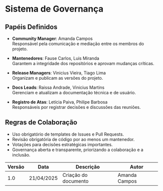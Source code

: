 # Sistema de Governança

## Papéis Definidos

- **Community Manager**: Amanda Campos  
Responsável pela comunicação e mediação entre os membros do projeto.

- **Mantenedores**: Fause Carlos, Luis Miranda  
Garantem a integridade dos repositórios e aprovam mudanças críticas.

- **Release Managers**: Vinicius Vieira, Tiago Lima  
Organizam e publicam as versões do projeto.

- **Docs Leads**: Raissa Andrade, Vinicius Martins  
Gerenciam e atualizam a documentação técnica e de usuário.

- **Registro de Atas**: Letícia Paiva, Philipe Barbosa  
Responsáveis por registrar decisões e discussões das reuniões.

## Regras de Colaboração

- Uso obrigatório de templates de Issues e Pull Requests.
- Revisão obrigatória de código por ao menos um mantenedor.
- Votações para decisões estratégicas importantes.
- Governança aberta e transparente, priorizando a colaboração e a inclusão.

| Versão | Data       | Descrição            | Autor         |
| ------ | ---------- | -------------------- | ------------- |
| 1.0    | 21/04/2025 | Criação do documento | Amanda Campos |